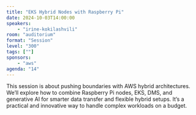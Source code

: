 ```yaml
---
title: "EKS Hybrid Nodes with Raspberry Pi"
date: 2024-10-03T14:00:00
speakers:
    - "irine-kokilashvili"
room: "auditorium"
format: "Session" 
level: "300"
tags: [""]
sponsors: 
    - "aws"
agenda: "14"
---
```


This session is about pushing boundaries with AWS hybrid architectures. We’ll explore how to combine Raspberry Pi nodes, EKS, DMS, and generative AI for smarter data transfer and flexible hybrid setups. It’s a practical and innovative way to handle complex workloads on a budget.
